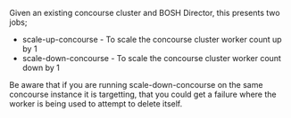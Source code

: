 Given an existing concourse cluster and BOSH Director, this presents two jobs; 

* scale-up-concourse - To scale the concourse cluster worker count up by 1
* scale-down-concourse - To scale the concourse cluster worker count down by 1

Be aware that if you are running scale-down-concourse on the same concourse instance it is targetting, that you could get a failure where the worker is being used to attempt to delete itself.
